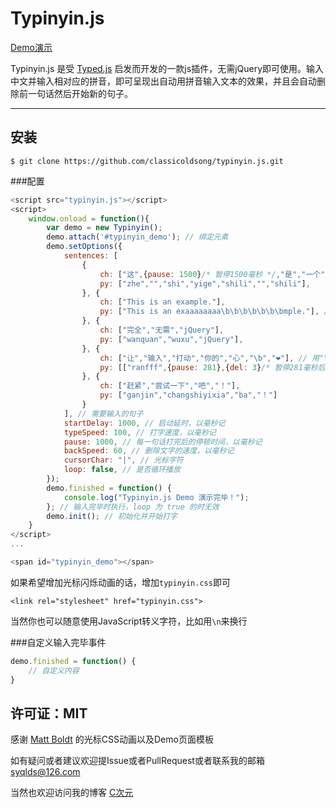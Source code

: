 Typinyin.js
========

[Demo演示](https://classicoldsong.github.io/typinyin.js)

Typinyin.js 是受 [Typed.js](https://github.com/mattboldt/typed.js) 启发而开发的一款js插件，无需jQuery即可使用。输入中文并输入相对应的拼音，即可呈现出自动用拼音输入文本的效果，并且会自动删除前一句话然后开始新的句子。

---

安装
------------

	$ git clone https://github.com/classicoldsong/typinyin.js.git

###配置

~~~ javascript
<script src="typinyin.js"></script>
<script>
	window.onload = function(){
		var demo = new Typinyin();
		demo.attach('#typinyin_demo'); // 绑定元素
		demo.setOptions({
			sentences: [
				{
					ch: ["这",{pause: 1500}/* 暂停1500毫秒 */,"是","一个","实例",{del: 2}/* 删除两个字符 */,"示例"],
					py: ["zhe","","shi","yige","shili","","shili"],
				}, {
					ch: ["This is an example."],
					py: ["This is an exaaaaaaaa\b\b\b\b\b\b\bmple."], // 用"\b" 来删除一个字符
				}, {
					ch: ["完全","无需","jQuery"],
					py: ["wanquan","wuxu","jQuery"],
				}, {
					ch: ["让","输入","打动","你的","心","\b","❤"], // 用"\b" 来删除一个字符
					py: [["ranfff",{pause: 281},{del: 3}/* 暂停281毫秒后删除三个字符 */,"g"],"shuru","dadong","nide","xin","","xin"],
				}, {
					ch: ["赶紧","尝试一下","吧","！"],
					py: ["ganjin","changshiyixia","ba","！"]
				}
			], // 需要输入的句子
			startDelay: 1000, // 启动延时，以毫秒记
			typeSpeed: 100, // 打字速度，以毫秒记
			pause: 1000, // 每一句话打完后的停顿时间，以毫秒记
			backSpeed: 60, // 删除文字的速度，以毫秒记
			cursorChar: "|", // 光标字符
			loop: false, // 是否循环播放
		});
		demo.finished = function() {
			console.log("Typinyin.js Demo 演示完毕！");
		}; // 输入完毕时执行，loop 为 true 的时无效
		demo.init(); // 初始化并开始打字
	}
</script>
...

<span id="typinyin_demo"></span>
~~~

如果希望增加光标闪烁动画的话，增加`typinyin.css`即可

	<link rel="stylesheet" href="typinyin.css">

当然你也可以随意使用JavaScript转义字符，比如用`\n`来换行

###自定义输入完毕事件

~~~ javascript
demo.finished = function() {
	// 自定义内容
}
~~~

许可证：MIT
-------

感谢 [Matt Boldt](http://www.mattboldt.com/) 的光标CSS动画以及Demo页面模板

如有疑问或者建议欢迎提Issue或者PullRequest或者联系我的邮箱 syqlds@126.com

当然也欢迎访问我的博客 [C次元](https://ccoooss.com)
